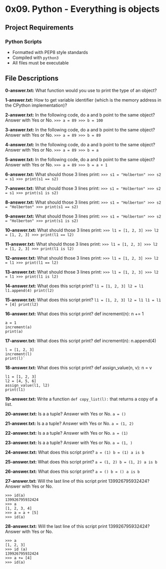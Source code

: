 # 0x09. Python - Everything is objects
## Project Requirements
### Python Scripts
- Formatted with PEP8 style standards
- Compiled with `python3`
- All files must be executable

## File Descriptions
**0-answer.txt:** What function would you use to print the type of an object?

**1-answer.txt:** How to get variable identifier (which is the memory address in the CPython implementation)?

**2-answer.txt:** In the following code, do a and b point to the same object? Answer with Yes or No. `>>> a = 89 >>> b = 100`

**3-answer.txt:** In the following code, do a and b point to the same object? Answer with Yes or No. `>>> a = 89 >>> b = 89`

**4-answer.txt:** In the following code, do a and b point to the same object? Answer with Yes or No. `>>> a = 89 >>> b = a`

**5-answer.txt:** In the following code, do a and b point to the same object? Answer with Yes or No. `>>> a = 89 >>> b = a + 1`

**6-answer.txt:** What should those 3 lines print: `>>> s1 = "Holberton" >>> s2 = s1 >>> print(s1 == s2)`

**7-answer.txt:** What should those 3 lines print: `>>> s1 = "Holberton" >>> s2 = s1 >>> print(s1 is s2)`

**8-answer.txt:** What should those 3 lines print: `>>> s1 = "Holberton" >>> s2 = "Holberton" >>> print(s1 == s2)`

**9-answer.txt:** What should those 3 lines print: `>>> s1 = "Holberton" >>> s2 = "Holberton" >>> print(s1 is s2)`

**10-answer.txt:** What should those 3 lines print: `>>> l1 = [1, 2, 3] >>> l2 = [1, 2, 3] >>> print(l1 == l2)`

**11-answer.txt:** What should those 3 lines print: `>>> l1 = [1, 2, 3] >>> l2 = [1, 2, 3] >>> print(l1 is l2)`

**12-answer.txt:** What should those 3 lines print: `>>> l1 = [1, 2, 3] >>> l2 = l1 >>> print(l1 == l2)`

**13-answer.txt:** What should those 3 lines print: `>>> l1 = [1, 2, 3] >>> l2 = l1 >>> print(l1 is l2)`

**14-answer.txt:** What does this script print? `l1 = [1, 2, 3] l2 = l1 l1.append(4) print(l2)`

**15-answer.txt:** What does this script print? `l1 = [1, 2, 3] l2 = l1 l1 = l1 + [4] print(l2)`

**16-answer.txt:** What does this script print?
    def increment(n):
        n += 1

    a = 1
    increment(a)
    print(a)

**17-answer.txt:** What does this script print?
    def increment(n):
        n.append(4)

    l = [1, 2, 3]
    increment(l)
    print(l)`

**18-answer.txt:** What does this script print?
    def assign_value(n, v):
        n = v

    l1 = [1, 2, 3]
    l2 = [4, 5, 6]
    assign_value(l1, l2)
    print(l1)

**19-answer.txt:** Write a function `def copy_list(l):` that returns a copy of a list.

**20-answer.txt:** Is a a tuple? Answer with Yes or No. `a = ()`

**21-answer.txt:** Is a a tuple? Answer with Yes or No. `a = (1, 2)`

**22-answer.txt:** Is a a tuple? Answer with Yes or No. `a = (1)`

**23-answer.txt:** Is a a tuple? Answer with Yes or No. `a = (1, )`

**24-answer.txt:** What does this script print? `a = (1) b = (1) a is b`

**25-answer.txt:** What does this script print? `a = (1, 2) b = (1, 2) a is b`

**26-answer.txt:** What does this script print? `a = () b = () a is b`

**27-answer.txt:** Will the last line of this script print 139926795932424? Answer with Yes or No.

    >>> id(a)
    139926795932424
    >>> a
    [1, 2, 3, 4]
    >>> a = a + [5]
    >>> id(a)

**28-answer.txt:** Will the last line of this script print 139926795932424? Answer with Yes or No.

    >>> a
    [1, 2, 3]
    >>> id (a)
    139926795932424
    >>> a += [4]
    >>> id(a)